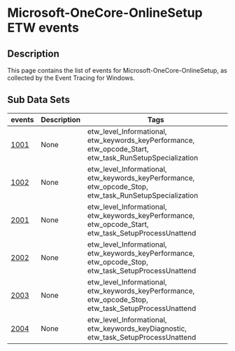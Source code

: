 # Microsoft-OneCore-OnlineSetup ETW events

## Description
This page contains the list of events for Microsoft-OneCore-OnlineSetup, as collected by the Event Tracing for Windows.

## Sub Data Sets
|events|Description|Tags|
|---|---|---|
|[1001](events/event-1001.md)|None|etw_level_Informational, etw_keywords_keyPerformance, etw_opcode_Start, etw_task_RunSetupSpecialization|
|[1002](events/event-1002.md)|None|etw_level_Informational, etw_keywords_keyPerformance, etw_opcode_Stop, etw_task_RunSetupSpecialization|
|[2001](events/event-2001.md)|None|etw_level_Informational, etw_keywords_keyPerformance, etw_opcode_Start, etw_task_SetupProcessUnattend|
|[2002](events/event-2002.md)|None|etw_level_Informational, etw_keywords_keyPerformance, etw_opcode_Stop, etw_task_SetupProcessUnattend|
|[2003](events/event-2003.md)|None|etw_level_Informational, etw_keywords_keyPerformance, etw_opcode_Stop, etw_task_SetupProcessUnattend|
|[2004](events/event-2004.md)|None|etw_level_Informational, etw_keywords_keyDiagnostic, etw_task_SetupProcessUnattend|
